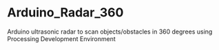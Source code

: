 # Arduino_Radar_360
Arduino ultrasonic radar to scan objects/obstacles in 360 degrees using Processing Development Environment
